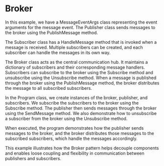 # Broker

In this example, we have a MessageEventArgs class representing the event arguments for the message event. The Publisher class sends messages to the broker using the PublishMessage method.

The Subscriber class has a HandleMessage method that is invoked when a message is received. Multiple subscribers can be created, and each subscriber can handle the messages in its own way.

The Broker class acts as the central communication hub. It maintains a dictionary of subscribers and their corresponding message handlers. Subscribers can subscribe to the broker using the Subscribe method and unsubscribe using the Unsubscribe method. When a message is published through the broker using the PublishMessage method, the broker distributes the message to all subscribed subscribers.

In the Program class, we create instances of the broker, publisher, and subscribers. We subscribe the subscribers to the broker using the Subscribe method. The publisher then sends messages through the broker using the SendMessage method. We also demonstrate how to unsubscribe a subscriber from the broker using the Unsubscribe method.

When executed, the program demonstrates how the publisher sends messages to the broker, and the broker distributes those messages to the subscribed subscribers, which handle the messages accordingly.

This example illustrates how the Broker pattern helps decouple components and enables loose coupling and flexibility in communication between publishers and subscribers.
